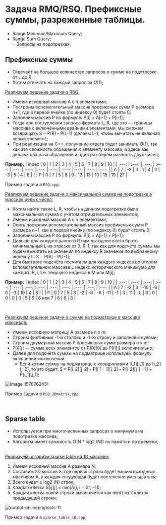 # Задача RMQ/RSQ. Префиксные суммы, разреженные таблицы.

- Range Minimum/Maximum Query;
- Range Sum Query;
  <br>= Запросы на подотрезках;

## Префиксные суммы
- Отвечает на большое количество запросов о сумме на подотрезке от L до R;
- Хотим отвечать на каждый запрос за _O_(1);

<ins>Реализуем решение задачи о RSQ:</ins>
- Имеем исходный массив A с n элементами;
- Построим вспомогательный массив префиксных сумм P размера n+1, где в первой ячейке (по индексу 0) будет стоять 0;
- Заполним массив P по формуле: P[i] = A[i-1] + P[i-1];
- Тогда при поступлении запроса формата L, R, где это — границы массива с включёнными крайними элементами, мы сможем возвращать S = P[R] - P[L-1] (делаем L-1, чтобы вычитать не включая левый элемент);
- При реализации на C++, получение ответа будет занимать _O_(1), так как это сложность обращения к элементу массива, а здесь мы делаем два раза обращение и один раз берём разность двух чисел;

**Пример:**
| index | 0 | 1 | 2 | 3 | 4 | 5 | 6 | 7 | 8 | 9 | 10 |
| :---: | :---: | :---: | :---: | :---: | :---: | :---: | :---: | :---: | :---: | :---: | :---: | 
| A | 7 | -2 | 3 | 1 | 4 | 0 | -3 | 5 | 4 | 8 |  |
| P | 0 | 7 | 5 | 8 | 9 | 13 | 13 | 10 | 15 | 19 | 27 |


Пример задачи в `RSQ.cpp`;
<br>

<ins>Реализуем решение задачи о максимальной сумме на подотрезке в массиве целых чисел:</ins>
- Хотим найти такие L, R, чтобы на данном подотрезке была максимальная сумма с учётом отрицательных элементов;
- Имеем исходный массив A с n элементами;
- Опять построим вспомогательный массив префиксных сумм P размера n+1, где в первой ячейке (по индексу 0) будет стоять 0;
- Заполним массив P по формуле: P[i] = A[i-1] + P[i-1];
- Дальше для каждого данного R нам выгоднее всего брать минимальный L на отрезке от 0, R-1, так как для подсчёта суммы мы будем вычитать из значения по индексу R значение по выбранному индексу L: S = P[R] - P[L-1];
- Для быстрого подсчёта посчитаем для каждого индекса во втором вспомогательном массиве L индекс исторического минимума для каждого R_i, т.е. текущего индекса в M или M[i];

**Пример:**
| index | 0 | 1 | 2 | 3 | 4 | 5 | 6 | 7 | 8 | 9 | 10 |
| :---: | :---: | :---: | :---: | :---: | :---: | :---: | :---: | :---: | :---: | :---: | :---: | 
| A | 7 | -2 | 3 | -10 | -6 | 0 | -3 | 10 | 4 | 8 |  |
| P | 0 | 7 | 5 | 8 | -2 | -8 | -8 | -11 | -1 | 3 | 11 |
| L | 0 | 0 | 0 | 0 | 0 | 5 | 6 | 6 или 7 | 8 | 8 | 8 |

<br>

<ins>Реализуем решение задачи о сумме на подматрице в массиве массивов:</ins>
- Имеем исходную матрицу A размера n x m;
- Строим фиктивные -1-й столбец и -1-ю строку и заполняем нулями;
- Строим двумерный массив P префиксных сумм размера n x m;
- P[i][j] — сумма всех элементов от P[0][0] до P[i][j] включительно;
- Далее для подсчёта суммы на подматрице используем формулу включений-исключений:
  - Если хотим сумму на подматрице с координатами [i_1][j_1] до [i_2][j_2], то это будет:
    S = P[i_2][j_2] - P[i_1 - 1][j_2] - P[i_2][j_1 - 1] + P[i_1][j_1];

![image_1578762431](https://user-images.githubusercontent.com/101647250/167165946-f1018997-7f34-46d1-8d52-baaa287cc39e.png)

Пример задачи в `RSQ_2Dmatrix.cpp`;

<br>

## Sparse table

- Используется при многочисленных запросах о минимуме на подотрезке массива;
- Алгоритм имеет сложность О(N * log2 (N)) по памяти и по времени;

<br>
<ins>Реализуем алгоритм sparse table на 1D массиве:</ins>

1. Имеем исходный массив А размера N;
2. Составим 2D массив S, где первая строка будет нашим исходным массивом A, а каждая следующая будет постепенно уменьшаться;
3. Всего будет ≥ log2 (N) строк;
4. Каждая клетка S[i][j] = min(A[i, i + 2^j -1]);
5. Каждая клетка новой строки вычисляется как min() из 2 клеток предыдущей строки;

![output-onlinepngtools-11](https://user-images.githubusercontent.com/101647250/167172951-b8769755-e859-44c4-87b8-37b367382157.png)

Пример задачи в `sparse_table_1D.cpp`;